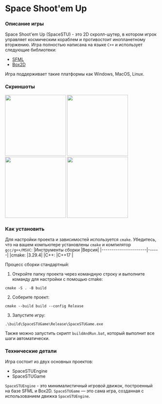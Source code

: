 # Space Shoot'em Up

### Описание игры

Space Shoot'em Up (SpaceSTU) - это 2D скролл-шутер, в котором игрок управляет космическим кораблем и противостоит инопланетному вторжению.
Игра полностью написана на языке ```C++``` и использует следующие библиотеки:
* [SFML](https://www.sfml-dev.org/) 
* [Box2D](https://box2d.org/)

Игра поддерживает такие платформы как Windows, MacOS, Linux.

### Скриншоты

<image src="screenshots/1.png" width=200> <image src="screenshots/2.png" width=200>
<image src="screenshots/3.png" width=200> <image src="screenshots/4.png" width=200>

### Как установить
Для настройки проекта и зависимостей используется ```cmake```.  Убедитесь, что на вашем компьютере установлены ```cmake``` и компилятор ```gcc/g++/MSVC```:
|Инструменты сборки   	|Версия|
|-----------------------|------|
|cmake:       			|3.29.4|
|C++:        			|C++17 |

Процесс сборки стандартный:

1. Откройте папку проекта через командную строку и выполните команду для настройки с помощью cmake:
```
cmake -S . -B build
```
2. Соберите проект:
```
cmake --build build --config Release
```
3. Запустите игру:
```
.\build\SpaceSTUGame\Release\SpaceSTUGame.exe
```
Также можно запустить скрипт ```buildAndRun.bat```, который выполнит все шаги автоматически.

### Технические детали

Игра состоит из двух основных проектов:

* SpaceSTUEngine
* SpaceSTUGame

```SpaceSTUEngine``` - это минималистичный игровой движок, построенный на базе SFML и Box2D.
```SpaceSTUGame``` — это сама игра, созданная с использованием движка ```SpaceSTUEngine```.
